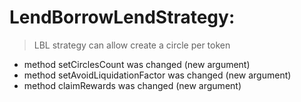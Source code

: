 # LendBorrowLendStrategy:

> LBL strategy can allow create a circle per token

- method setCirclesCount was changed (new argument)
- method setAvoidLiquidationFactor was changed (new argument)
- method claimRewards was changed (new argument)
